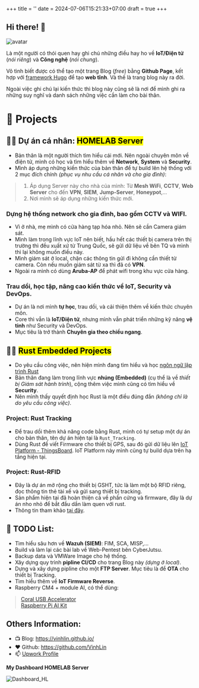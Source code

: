 +++
title = ''
date = 2024-07-06T15:21:33+07:00
draft = true
+++

## Hi there! 👋

<img class="avatar" src="../image.jfif" alt="avatar">

Là một người có thói quen hay ghi chú những điều hay ho về **IoT/Điện tử** (*nói riêng*) và **Công nghệ** (*nói chung*).

Vô tình biết được có thể tạo một trang Blog (*free*) bằng **Github Page**, kết hợp với [framework Hugo](https://gohugo.io/) để tạo **web tĩnh**. Và thế là trang blog này ra đời.

Ngoài việc ghi chú lại kiến thức thì blog này cũng sẽ là nơi để mình ghi ra những suy nghĩ và danh sách những việc cần làm cho bài thân.

# 🌱 Projects

## 👨‍💻 Dự án cá nhân: <mark>HOMELAB Server</mark>
- Bản thân là một người thích tìm hiểu cái mới. Nên ngoài chuyên môn về điện tử, mình có học và tìm hiểu thêm về **Network**, **System** và **Security**.
- Mình áp dụng những kiến thức của bản thân để tự build lên hệ thống với 2 mục đích chính *(phục vụ nhu cầu cá nhân và cho gia đình)*:
> 1. Áp dụng Server này cho nhà của mình: Từ **Mesh WiFi**, **CCTV**, **Web Server** cho đến **VPN**, **SIEM**, **Jump-Server**, **Honeypot**,... </br>
> 2. Nơi mình sẽ áp dụng những kiến thức mới. </br>

### Dựng hệ thống network cho gia đình, bao gồm CCTV và WIFI.
- Vì ở nhà, mẹ mình có cửa hàng tạp hóa nhỏ. Nên sẽ cần Camera giám sát.
- Mình làm trong lĩnh vực IoT nên biết, hầu hết các thiết bị camera trên thị trường thì đều xuất xứ từ Trung Quốc, sẽ gửi dữ liệu về bên TQ và mình thì lại không muốn điều này.
- Mình giám sát ở local, chặn các thông tin gửi đi không cần thiết từ camera. Còn nếu muốn giám sát từ xa thì đã có **VPN**.
- Ngoài ra mình có dùng **Aruba-AP** để phát wifi trong khu vực cửa hàng.

### Trau dồi, học tập, nâng cao kiến thức về IoT, Security và DevOps.
- Dự án là nơi mình **tự học**, trau dồi, và cải thiện thêm về kiến thức chuyên môn.
- Core thì vẫn là **IoT/Điện tử**, nhưng mình vẫn phát triển những kỹ năng **vệ tinh** như Security và DevOps.
- Mục tiêu là trở thành **Chuyên gia theo chiều ngang**.

## 👨‍💻 <mark>Rust Embedded Projects</mark>
- Do yêu cầu công việc, nên hiện mình đang tìm hiểu và học [ngôn ngữ lập trình Rust](https://blog.vinhld-homelab.io.vn/posts/iot/software/rust-lang/)
- Bản thân đang làm trong lĩnh vực **nhúng (Embedded)** (cụ thể là về *thiết bị Giám sát hành trình*), cộng thêm việc mình cũng có tìm hiểu về **Security**.
- Nên mình thấy quyết định học Rust là một điều đúng đắn *(không chỉ là do yêu cầu công việc)*.

### Project: Rust Tracking
- Để trau dồi thêm khả năng code bằng Rust, mình có tự setup một dự án cho bản thân, tên dự án hiện tại là `Rust_Tracking`.
- Dùng Rust để viết Firmware cho thiết bị GPS, sau đó gửi dữ liệu lên [IoT Platform - ThingsBoard](https://www.vinhld-homelab.io.vn/login). IoT Platform này mình cũng tự build dựa trên hạ tầng hiện tại.

### Project: Rust-RFID
- Đây là dự án mở rộng cho thiết bị GSHT, tức là làm một bộ RFID riêng, đọc thông tin thẻ tài xế và gửi sang thiết bị tracking.
- Sản phẩm hiện tại đã hoàn thiện cả về phần cứng và firmware, đây là dự án nho nhỏ để bắt đầu dần làm quen với rust.
- Thông tin tham khảo [tại đây](https://blog.vinhld-homelab.io.vn/posts/iot/hardware/box_rfid/).

## 🔭 TODO List:
- Tìm hiểu sâu hơn về **Wazuh (SIEM)**: FIM, SCA, MISP,... 
- Build và làm lại các bài lab về Web-Pentest bên CyberJutsu.
- Backup data và VMWare Image cho hệ thống.
- Xây dựng quy trình **pipline CI/CD** cho trang Blog này *(dựng ở local)*.
- Dựng và xây dựng pipline cho một **FTP Server**. Mục tiêu là để **OTA** cho thiết bị Tracking.
- Tìm hiểu thêm về **IoT Firmware Reverse**.
- Raspberry CM4 + module AI, có thể dùng:
> [Coral USB Accelerator](https://pivietnam.com.vn/coral-usb-accelerator-pivietnam-com-vn.html) </br>
> [Raspberry Pi AI Kit](https://pivietnam.com.vn/raspberry-pi-ai-kit-pivietnam-com-vn.html) </br>

## Others Information:
- 📺 Blog: https://vinhlin.github.io/
- ❤️ Github: https://github.com/VinhLin
- 📫 [Upwork Profile](https://www.upwork.com/freelancers/~017704277080c06f28?mp_source=share)

**My Dashboard HOMELAB Server**

![Dashboard_HL](/image/Dashboard_HOMELAB.png)


